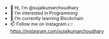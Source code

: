 - 👋 Hi, I’m @sujalkumarchoudhary
- 👀 I’m interested in Programming
- 🌱 I’m currently learning Blockchain
- 📫 Follow me on Instagram 👉 https://instagram.com/sujalkumarchoudhary

<!---
sujalkumarchoudhary/sujalkumarchoudhary is a ✨ special ✨ repository because its `README.md` (this file) appears on your GitHub profile.
You can click the Preview link to take a look at your changes.
--->
